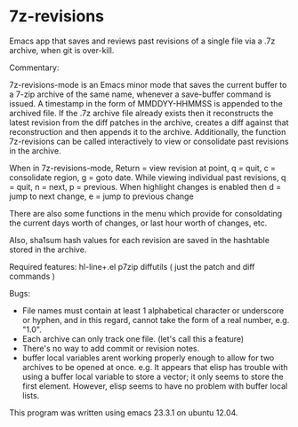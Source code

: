 # 7z-revisions
Emacs app that saves and reviews past revisions of a single file via a .7z archive, when git is over-kill.

 Commentary:

 7z-revisions-mode is an Emacs minor mode that saves the current
 buffer to a 7-zip archive of the same name, whenever a
 save-buffer command is issued.  A timestamp in the form of
 MMDDYY-HHMMSS is appended to the archived file.  If the .7z
 archive file already exists then it reconstructs the latest
 revision from the diff patches in the archive, creates a diff
 against that reconstruction and then appends it to the archive.
 Additionally, the function 7z-revisions can be called
 interactively to view or consolidate past revisions in the
 archive.
 
 When in 7z-revisions-mode, Return = view revision at point, q =
 quit, c = consolidate region, g = goto date.  While viewing
 individual past revisions, q = quit, n = next, p = previous.
 When highlight changes is enabled then d = jump to next change, e
 = jump to previous change

 There are also some functions in the menu which provide for
 consoldating the current days worth of changes, or last hour
 worth of changes, etc.

 Also, sha1sum hash values for each revision are saved in the
 hashtable stored in the archive.

 Required features:
   hl-line+.el
   p7zip
   diffutils  ( just the patch and diff commands )

 Bugs:

 - File names must contain at least 1 alphabetical character or
 underscore or hyphen, and in this regard, cannot take the form of a
 real number, e.g. "1.0".  
 - Each archive can only track one file.  (let's call this a
 feature)
 - There's no way to add commit or revision notes.
 - buffer local variables arent working properly enough to allow
     for two archives to be opened at once.  e.g. It appears that
     elisp has trouble with using a buffer local variable to store
     a vector; it only seems to store the first element.  However,
     elisp seems to have no problem with buffer local lists.  
 
  This program was written using emacs 23.3.1 on ubuntu 12.04.

